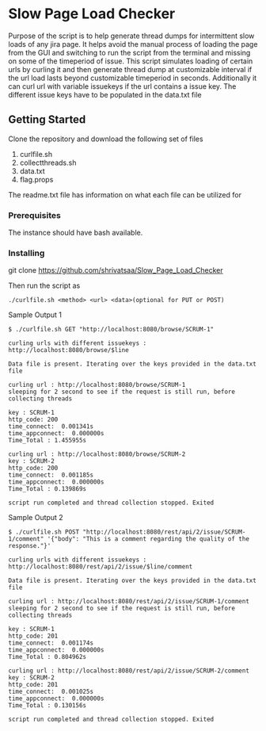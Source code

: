 # Slow Page Load Checker

Purpose of the script is to help generate thread dumps for intermittent slow loads of any jira page. It helps avoid the manual process of loading the page from the GUI and switching to run the script from the terminal and missing on some of the timeperiod of issue. This script simulates loading of certain urls by curling it and then generate thread dump at customizable interval if the url load lasts beyond customizable timeperiod in seconds. Additionally it can curl url with variable issuekeys if the url contains a issue key. The different issue keys have to be populated in the data.txt file

## Getting Started

Clone the repository and download the following set of files
1. curlfile.sh
2. collectthreads.sh
3. data.txt
4. flag.props

The readme.txt file has information on what each file can be utilized for

### Prerequisites

The instance should have bash available.

### Installing

git clone https://github.com/shrivatsaa/Slow_Page_Load_Checker

Then run the script as 

```
./curlfile.sh <method> <url> <data>(optional for PUT or POST)
```

Sample Output 1

```
$ ./curlfile.sh GET "http://localhost:8080/browse/SCRUM-1"

curling urls with different issuekeys : http://localhost:8080/browse/$line

Data file is present. Iterating over the keys provided in the data.txt file

curling url : http://localhost:8080/browse/SCRUM-1
sleeping for 2 second to see if the request is still run, before collecting threads

key : SCRUM-1 
http_code: 200 
time_connect:  0.001341s 
time_appconnect:  0.000000s 
Time_Total : 1.455955s

curling url : http://localhost:8080/browse/SCRUM-2
key : SCRUM-2 
http_code: 200 
time_connect:  0.001185s 
time_appconnect:  0.000000s 
Time_Total : 0.139869s

script run completed and thread collection stopped. Exited
```

Sample Output 2

```
$ ./curlfile.sh POST "http://localhost:8080/rest/api/2/issue/SCRUM-1/comment" '{"body": "This is a comment regarding the quality of the response."}'

curling urls with different issuekeys : http://localhost:8080/rest/api/2/issue/$line/comment

Data file is present. Iterating over the keys provided in the data.txt file

curling url : http://localhost:8080/rest/api/2/issue/SCRUM-1/comment
sleeping for 2 second to see if the request is still run, before collecting threads

key : SCRUM-1 
http_code: 201 
time_connect:  0.001174s 
time_appconnect:  0.000000s 
Time_Total : 0.804962s

curling url : http://localhost:8080/rest/api/2/issue/SCRUM-2/comment
key : SCRUM-2 
http_code: 201 
time_connect:  0.001025s 
time_appconnect:  0.000000s 
Time_Total : 0.130156s

script run completed and thread collection stopped. Exited
```